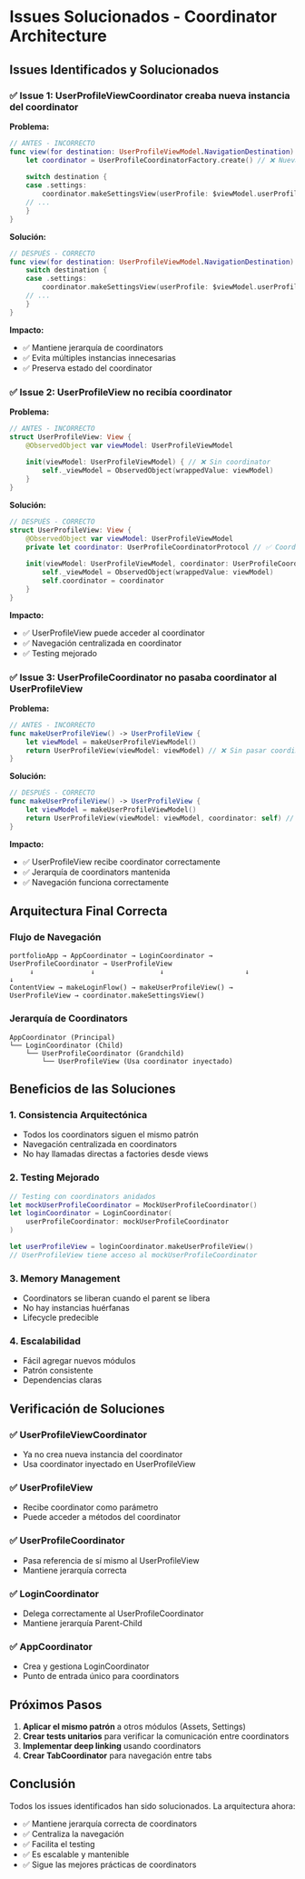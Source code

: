 # Issues Solucionados - Coordinator Architecture

## Issues Identificados y Solucionados

### ✅ Issue 1: UserProfileViewCoordinator creaba nueva instancia del coordinator

**Problema:**
```swift
// ANTES - INCORRECTO
func view(for destination: UserProfileViewModel.NavigationDestination) -> some View {
    let coordinator = UserProfileCoordinatorFactory.create() // ❌ Nueva instancia cada vez
    
    switch destination {
    case .settings:
        coordinator.makeSettingsView(userProfile: $viewModel.userProfile)
    // ...
    }
}
```

**Solución:**
```swift
// DESPUÉS - CORRECTO
func view(for destination: UserProfileViewModel.NavigationDestination) -> some View {
    switch destination {
    case .settings:
        coordinator.makeSettingsView(userProfile: $viewModel.userProfile) // ✅ Usa coordinator inyectado
    // ...
    }
}
```

**Impacto:**
- ✅ Mantiene jerarquía de coordinators
- ✅ Evita múltiples instancias innecesarias
- ✅ Preserva estado del coordinator

### ✅ Issue 2: UserProfileView no recibía coordinator

**Problema:**
```swift
// ANTES - INCORRECTO
struct UserProfileView: View {
    @ObservedObject var viewModel: UserProfileViewModel
    
    init(viewModel: UserProfileViewModel) { // ❌ Sin coordinator
        self._viewModel = ObservedObject(wrappedValue: viewModel)
    }
}
```

**Solución:**
```swift
// DESPUÉS - CORRECTO
struct UserProfileView: View {
    @ObservedObject var viewModel: UserProfileViewModel
    private let coordinator: UserProfileCoordinatorProtocol // ✅ Coordinator inyectado
    
    init(viewModel: UserProfileViewModel, coordinator: UserProfileCoordinatorProtocol) {
        self._viewModel = ObservedObject(wrappedValue: viewModel)
        self.coordinator = coordinator
    }
}
```

**Impacto:**
- ✅ UserProfileView puede acceder al coordinator
- ✅ Navegación centralizada en coordinator
- ✅ Testing mejorado

### ✅ Issue 3: UserProfileCoordinator no pasaba coordinator al UserProfileView

**Problema:**
```swift
// ANTES - INCORRECTO
func makeUserProfileView() -> UserProfileView {
    let viewModel = makeUserProfileViewModel()
    return UserProfileView(viewModel: viewModel) // ❌ Sin pasar coordinator
}
```

**Solución:**
```swift
// DESPUÉS - CORRECTO
func makeUserProfileView() -> UserProfileView {
    let viewModel = makeUserProfileViewModel()
    return UserProfileView(viewModel: viewModel, coordinator: self) // ✅ Pasa coordinator
}
```

**Impacto:**
- ✅ UserProfileView recibe coordinator correctamente
- ✅ Jerarquía de coordinators mantenida
- ✅ Navegación funciona correctamente

## Arquitectura Final Correcta

### Flujo de Navegación
```
portfolioApp → AppCoordinator → LoginCoordinator → UserProfileCoordinator → UserProfileView
     ↓              ↓                ↓                    ↓                    ↓
ContentView → makeLoginFlow() → makeUserProfileView() → UserProfileView → coordinator.makeSettingsView()
```

### Jerarquía de Coordinators
```
AppCoordinator (Principal)
└── LoginCoordinator (Child)
    └── UserProfileCoordinator (Grandchild)
        └── UserProfileView (Usa coordinator inyectado)
```

## Beneficios de las Soluciones

### 1. Consistencia Arquitectónica
- Todos los coordinators siguen el mismo patrón
- Navegación centralizada en coordinators
- No hay llamadas directas a factories desde views

### 2. Testing Mejorado
```swift
// Testing con coordinators anidados
let mockUserProfileCoordinator = MockUserProfileCoordinator()
let loginCoordinator = LoginCoordinator(
    userProfileCoordinator: mockUserProfileCoordinator
)

let userProfileView = loginCoordinator.makeUserProfileView()
// UserProfileView tiene acceso al mockUserProfileCoordinator
```

### 3. Memory Management
- Coordinators se liberan cuando el parent se libera
- No hay instancias huérfanas
- Lifecycle predecible

### 4. Escalabilidad
- Fácil agregar nuevos módulos
- Patrón consistente
- Dependencias claras

## Verificación de Soluciones

### ✅ UserProfileViewCoordinator
- Ya no crea nueva instancia del coordinator
- Usa coordinator inyectado en UserProfileView

### ✅ UserProfileView
- Recibe coordinator como parámetro
- Puede acceder a métodos del coordinator

### ✅ UserProfileCoordinator
- Pasa referencia de sí mismo al UserProfileView
- Mantiene jerarquía correcta

### ✅ LoginCoordinator
- Delega correctamente al UserProfileCoordinator
- Mantiene jerarquía Parent-Child

### ✅ AppCoordinator
- Crea y gestiona LoginCoordinator
- Punto de entrada único para coordinators

## Próximos Pasos

1. **Aplicar el mismo patrón** a otros módulos (Assets, Settings)
2. **Crear tests unitarios** para verificar la comunicación entre coordinators
3. **Implementar deep linking** usando coordinators
4. **Crear TabCoordinator** para navegación entre tabs

## Conclusión

Todos los issues identificados han sido solucionados. La arquitectura ahora:
- ✅ Mantiene jerarquía correcta de coordinators
- ✅ Centraliza la navegación
- ✅ Facilita el testing
- ✅ Es escalable y mantenible
- ✅ Sigue las mejores prácticas de coordinators 